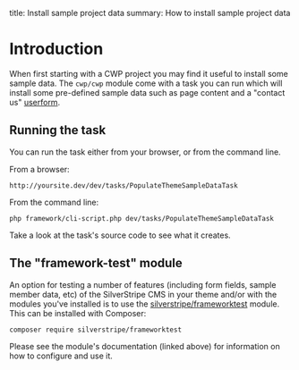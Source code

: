 title: Install sample project data
summary: How to install sample project data

# Introduction

When first starting with a CWP project you may find it useful to install some sample data. The `cwp/cwp` module come with a task you can run which will install some pre-defined sample data such as page content and a "contact us" [userform](https://github.com/silverstripe/silverstripe-userforms).

## Running the task

You can run the task either from your browser, or from the command line.

From a browser:

```
http://yoursite.dev/dev/tasks/PopulateThemeSampleDataTask
```

From the command line:
```
php framework/cli-script.php dev/tasks/PopulateThemeSampleDataTask
```

Take a look at the task's source code to see what it creates.

## The "framework-test" module

An option for testing a number of features (including form fields, sample member data, etc) of the SilverStripe CMS in your theme and/or with the modules you've installed is to use the [silverstripe/frameworktest](https://github.com/silverstripe/silverstripe-frameworktest) module. This can be installed with Composer:

```
composer require silverstripe/frameworktest
```

Please see the module's documentation (linked above) for information on how to configure and use it.
